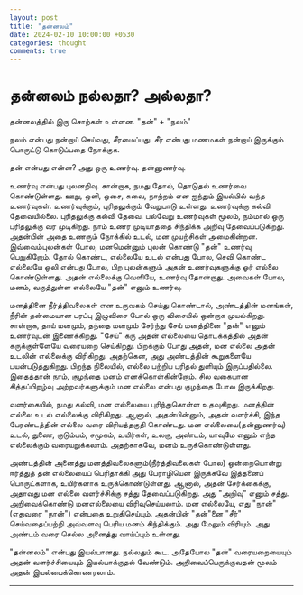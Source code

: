 ```yaml
---
layout: post
title: "தன்னலம்"
date: 2024-02-10 10:00:00 +0530
categories: thought
comments: true
---
```

<h1>தன்னலம் நல்லதா? அல்லதா?</h1>

தன்னலத்தில் இரு சொற்கள் உள்ளன.  "தன்" + "நலம்"

நலம் என்பது நன்றாய் செய்வது, சீரமைப்பது. சீர் என்பது மணமகள் நன்றாய் இருக்கும் பொருட்டு கொடுப்பதை நோக்குக.

தன் என்பது என்ன? அது ஒரு உணர்வு. தன்னுணர்வு. 

உணர்வு என்பது புலனறிவு. சான்றாக, நமது தோல், தொடுதல் உணர்வை கொண்டுள்ளது. ஊறு, ஒளி, ஓசை, சுவை, நாற்றம் என ஐந்தும் இயல்பில் வந்த உணர்வுகள்.
உணர்வுக்கும், புரிதலுக்கும் வேறுபாடு உள்ளது. உணர்வுக்கு கல்வி தேவையில்லை. புரிதலுக்கு கல்வி தேவை.
பல்வேறு உணர்வுகள் மூலம், நம்மால் ஒரு புரிதலுக்கு வர முடிகிறது. நாம் உணர முடியாததை சிந்திக்க அறிவு தேவைப்படுகிறது. அதன்பின் அதை உணரும் நோக்கில் உடல், மன முயற்சிகள் அமைகின்றன.
இவ்வைம்புலன்கள் போல, மனமென்னும் புலன் கொண்டு "தன்" உணர்வு பெறுகிறோம். தோல் கொண்ட, எல்லையே உடல் என்பது போல, செவி கொண்ட எல்லையே ஒலி என்பது போல, பிற புலன்களும் 
அதன் உணர்வுகளுக்கு ஓர் எல்லை கொண்டுள்ளது. அதன் எல்லைக்கு வெளியே, உணர்வு தோன்றாது. அவைகள் போல, மனம், வகுத்துள்ள எல்லையே "தன்" எனும் உணர்வு.

மனத்தினை நீர்த்திவலைகள் என உருவகம் செய்து கொண்டால், அண்டத்தின் மனங்கள், நீரின் தன்மையான பரப்பு இழுவிசை போல் ஒரு விசையில் ஒன்றாக முயல்கிறது. சான்றாக, தாய் மனமும், தந்தை மனமும் சேர்ந்து சேய் மனத்தினை "தன்" எனும் உணர்வுடன் இணைக்கிறது. "சேய்" கரு அதன் எல்லையை தொடக்கத்தில் அதன் கருக்குள்ளேயே வரையறை செய்கிறது.
பிறக்கும் போது அதன், மன எல்லை அதன் உடலின் எல்லைக்கு விரிகிறது. அதற்கென, அது அண்டத்தின் கூறுகளையே பயன்படுத்துகிறது. பிறந்த நிலையில், எல்லை பற்றிய புரிதல்
துளியும் இருப்பதில்லை. இதைத்தான் நாம், குழந்தை மனம் எனக்கொள்கின்றோம். சில வகையான சித்தப்பிறழ்வு அற்றவர்களுக்கும் மன எல்லை என்பது குழந்தை போல இருக்கிறது.

வளர்கையில், நமது கல்வி, மன எல்லையை புரிந்துகொள்ள உதவுகிறது. மனத்தின் எல்லை உடல் எல்லைக்கு விரிகிறது. ஆனால், அதன்பின்னும், அதன் வளர்ச்சி, இந்த பேரண்டத்தின் எல்லை வரை விரியத்தகுதி கொண்டது. மன எல்லையை(தன்னுணர்வு) உடல், துணை, குடும்பம், சமூகம், உயிர்கள், உலகு, அண்டம், யாவுமே எனும் எந்த எல்லைக்கும் வரையறுக்கலாம். அதற்காகவே, மனம் உருக்கொண்டுள்ளது.

அண்டத்தின் அனைத்து மனத்திவலைகளும்(நீர்த்திவலைகள் போல) ஒன்றையொன்று ஈர்த்துத் தன் எல்லையைப் பெரிதாக்கி அது பேராழியென இருக்கவே இத்தனைப் பொருட்களாக, உயிர்களாக உருக்கொண்டுள்ளது. ஆனால், அதன் சேர்க்கைக்கு, அதாவது மன எல்லை வளர்ச்சிக்கு சத்து தேவைப்படுகிறது. அது "அறிவு" எனும் சத்து. அறிவைக்கொண்டு மனஎல்லையை விரிவுசெய்யலாம். மன எல்லையே, எது "நான்"(எதுவரை "நான்") என்பதை உறுதிசெய்யும். அதன்பின் "தன்"னை "சீர்" செய்வதைப்பற்றி அவ்வளவு பெரிய மனம் சிந்திக்கும். அது மேலும் விரியும். அது அண்டம் வரை செல்ல அனைத்து வாய்ப்பும் உள்ளது. 

"தன்னலம்" என்பது இயல்பானது. நல்லதும் கூட. அதேபோல "தன்" வரையறையையும் அதன் வளர்ச்சியையும் இயல்பாக்குதல் வேண்டும். அறிவைப்பெருக்குவதன் மூலம் அதன் இயல்பைக்கொணரலாம்.

---